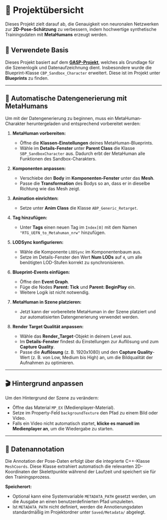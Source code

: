 # 📌 Projektübersicht

Dieses Projekt zielt darauf ab, die Genauigkeit von neuronalen Netzwerken zur **2D-Pose-Schätzung** zu verbessern, indem hochwertige synthetische Trainingsdaten mit **MetaHumans** erzeugt werden.

## 🔗 Verwendete Basis

Dieses Projekt basiert auf dem [**GASP-Projekt**](https://github.com/PolygonHive/GASP-ALS.git), welches als Grundlage für die Szenenlogik und Datenaufzeichnung dient.
Insbesondere wurde die Blueprint-Klasse `CBP_Sandbox_Character` erweitert. Diese ist im Projekt unter **Blueprints** zu finden.

---

## 🔄 Automatische Datengenerierung mit MetaHumans

Um mit der Datengenerierung zu beginnen, muss ein MetaHuman-Charakter heruntergeladen und entsprechend vorbereitet werden:

1. **MetaHuman vorbereiten:**

   * Öffne die **Klassen-Einstellungen** deines MetaHuman-Blueprints.
   * Wähle im **Details-Fenster** unter **Parent Class** die Klasse `SBP_SandboxCharacter` aus. Dadurch erbt der MetaHuman alle Funktionen des Sandbox-Charakters.

2. **Komponenten anpassen:**

   * Verschiebe den **Body** im **Komponenten-Fenster** unter das **Mesh**.
   * Passe die **Transformation** des Bodys so an, dass er in dieselbe Richtung wie das Mesh zeigt.

3. **Animation einrichten:**

   * Setze unter **Anim Class** die Klasse `ABP_Generic_Retarget`.

4. **Tag hinzufügen:**

   * Unter **Tags** einen neuen Tag im `Index[0]` mit dem Namen
     `"RTG_UEFN_to_Metahuman_nrw"` hinzufügen.

5. **LODSync konfigurieren:**

   * Wähle die Komponente `LODSync` im Komponentenbaum aus.
   * Setze im Details-Fenster den Wert **Num LODs** auf `4`, um alle benötigten LOD-Stufen korrekt zu synchronisieren.

6. **Blueprint-Events einfügen:**

   * Öffne den **Event Graph**.
   * Füge die Nodes **Parent: Tick** und **Parent: BeginPlay** ein.
   * Weitere Logik ist nicht notwendig.

7. **MetaHuman in Szene platzieren:**

   * Jetzt kann der vorbereitete MetaHuman in der Szene platziert und zur automatisierten Datengenerierung verwendet werden.

8. **Render Target Qualität anpassen:**

   * Wähle das **Render\_Target**-Objekt in deinem Level aus.
   * Im **Details-Fenster** findest du Einstellungen zur Auflösung und zum **Capture Quality**.
   * Passe die **Auflösung** (z. B. 1920x1080) und den **Capture Quality**-Wert (z. B. von Low, Medium bis High) an, um die Bildqualität der Aufnahmen zu optimieren.

---

## 🎬 Hintergrund anpassen

Um den Hintergrund der Szene zu verändern:

* Öffne das Material `MP_EX` (Medienplayer-Material).
* Setze im Property-Feld `backgroundTexture` den Pfad zu einem Bild oder Video.
* Falls ein Video nicht automatisch startet, **klicke es manuell im Medienplayer an**, um die Wiedergabe zu starten.

---

## 🧩 Datenannotation

Die Annotation der Pose-Daten erfolgt über die integrierte C++-Klasse `MeshCoords`.
Diese Klasse extrahiert automatisch die relevanten 2D-Koordinaten der Skelettpunkte während der Laufzeit und speichert sie für den Trainingsprozess.

**Speicherort:**

* Optional kann eine Systemvariable `METADATA_PATH` gesetzt werden, um die Ausgabe an einen benutzerdefinierten Pfad umzuleiten.
* Ist `METADATA_PATH` nicht definiert, werden die Annotierungsdaten standardmäßig im Projektordner unter `Saved/Metadata/` abgelegt.
